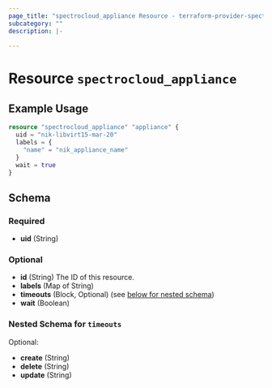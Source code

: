 ```yaml
---
page_title: "spectrocloud_appliance Resource - terraform-provider-spectrocloud"
subcategory: ""
description: |-
  
---
```


# Resource `spectrocloud_appliance`



## Example Usage

```terraform
resource "spectrocloud_appliance" "appliance" {
  uid = "nik-libvirt15-mar-20"
  labels = {
    "name" = "nik_appliance_name"
  }
  wait = true
}
```

## Schema

### Required

- **uid** (String)

### Optional

- **id** (String) The ID of this resource.
- **labels** (Map of String)
- **timeouts** (Block, Optional) (see [below for nested schema](#nestedblock--timeouts))
- **wait** (Boolean)

<a id="nestedblock--timeouts"></a>
### Nested Schema for `timeouts`

Optional:

- **create** (String)
- **delete** (String)
- **update** (String)


